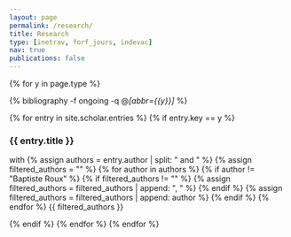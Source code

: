 ```yaml
---
layout: page
permalink: /research/
title: Research
type: [inetrav, forf_jours, indevac]
nav: true
publications: false
---
```


<div class="publications">

{% for y in page.type %}
  <!-- <h2 class="year">{{y}}</h2> -->
  {% bibliography -f ongoing -q @*[abbr={{y}}]* %}

  {% for entry in site.scholar.entries %}
    {% if entry.key == y %}
      <div class="publication">
        <h3>{{ entry.title }}</h3>
        <p>with 
          {% assign authors = entry.author | split: " and " %}
          {% assign filtered_authors = "" %}
          {% for author in authors %}
            {% if author != "Baptiste Roux" %}
              {% if filtered_authors != "" %}
                {% assign filtered_authors = filtered_authors | append: ", " %}
              {% endif %}
              {% assign filtered_authors = filtered_authors | append: author %}
            {% endif %}
          {% endfor %}
          {{ filtered_authors }}
        </p>
      </div>
    {% endif %}
  {% endfor %}
{% endfor %}

</div>
